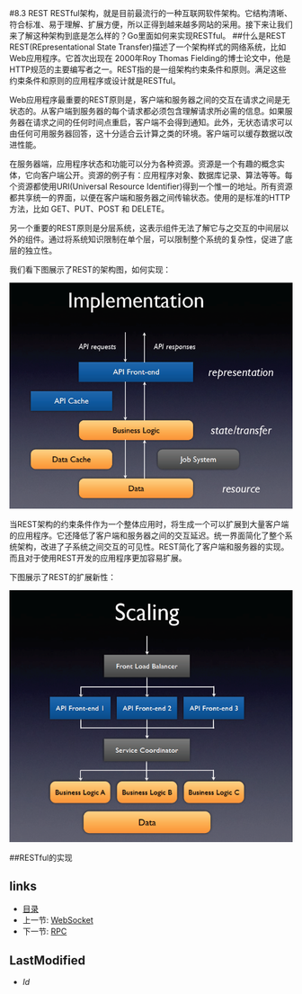 #8.3 REST
RESTful架构，就是目前最流行的一种互联网软件架构。它结构清晰、符合标准、易于理解、扩展方便，所以正得到越来越多网站的采用。接下来让我们来了解这种架构到底是怎么样的？Go里面如何来实现RESTful。
##什么是REST
REST(REpresentational State Transfer)描述了一个架构样式的网络系统，比如Web应用程序。它首次出现在 2000年Roy Thomas Fielding的博士论文中，他是HTTP规范的主要编写者之一。REST指的是一组架构约束条件和原则。满足这些约束条件和原则的应用程序或设计就是RESTful。

Web应用程序最重要的REST原则是，客户端和服务器之间的交互在请求之间是无状态的。从客户端到服务器的每个请求都必须包含理解请求所必需的信息。如果服务器在请求之间的任何时间点重启，客户端不会得到通知。此外，无状态请求可以由任何可用服务器回答，这十分适合云计算之类的环境。客户端可以缓存数据以改进性能。

在服务器端，应用程序状态和功能可以分为各种资源。资源是一个有趣的概念实体，它向客户端公开。资源的例子有：应用程序对象、数据库记录、算法等等。每个资源都使用URI(Universal Resource Identifier)得到一个惟一的地址。所有资源都共享统一的界面，以便在客户端和服务器之间传输状态。使用的是标准的HTTP方法，比如 GET、PUT、POST 和 DELETE。

另一个重要的REST原则是分层系统，这表示组件无法了解它与之交互的中间层以外的组件。通过将系统知识限制在单个层，可以限制整个系统的复杂性，促进了底层的独立性。

我们看下图展示了REST的架构图，如何实现：

![](images/8.3.rest2.png?raw=true)

当REST架构的约束条件作为一个整体应用时，将生成一个可以扩展到大量客户端的应用程序。它还降低了客户端和服务器之间的交互延迟。统一界面简化了整个系统架构，改进了子系统之间交互的可见性。REST简化了客户端和服务器的实现。而且对于使用REST开发的应用程序更加容易扩展。

下图展示了REST的扩展新性：

![](images/8.3.rest.png?raw=true)

##RESTful的实现

## links
   * [目录](<preface.md>)
   * 上一节: [WebSocket](<8.2.md>)
   * 下一节: [RPC](<8.4.md>)

## LastModified 
   * $Id$